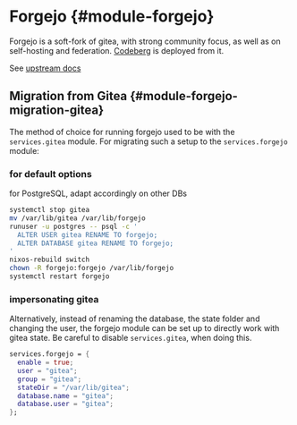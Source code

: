# Forgejo {#module-forgejo}

Forgejo is a soft-fork of gitea, with strong community focus, as well
as on self-hosting and federation. [Codeberg](https://codeberg.org) is
deployed from it.

See [upstream docs](https://forgejo.org/docs/latest/)

## Migration from Gitea {#module-forgejo-migration-gitea}

The method of choice for running forgejo used to be with the
`services.gitea` module. For migrating such a setup to the
`services.forgejo` module:

### for default options

for PostgreSQL, adapt accordingly on other DBs

```sh
systemctl stop gitea
mv /var/lib/gitea /var/lib/forgejo
runuser -u postgres -- psql -c '
  ALTER USER gitea RENAME TO forgejo;
  ALTER DATABASE gitea RENAME TO forgejo;
'
nixos-rebuild switch
chown -R forgejo:forgejo /var/lib/forgejo
systemctl restart forgejo
```

### impersonating gitea

Alternatively, instead of renaming the database, the state folder and
changing the user, the forgejo module can be set up to directly work
with gitea state. Be careful to disable `services.gitea`, when doing
this.

```nix
services.forgejo = {
  enable = true;
  user = "gitea";
  group = "gitea";
  stateDir = "/var/lib/gitea";
  database.name = "gitea";
  database.user = "gitea";
};
```
